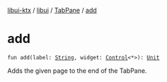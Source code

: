 [libui-ktx](../../index.md) / [libui](../index.md) / [TabPane](index.md) / [add](./add.md)

# add

`fun add(label: `[`String`](https://kotlinlang.org/api/latest/jvm/stdlib/kotlin/-string/index.html)`, widget: `[`Control`](../-control/index.md)`<*>): `[`Unit`](https://kotlinlang.org/api/latest/jvm/stdlib/kotlin/-unit/index.html)

Adds the given page to the end of the TabPane.

